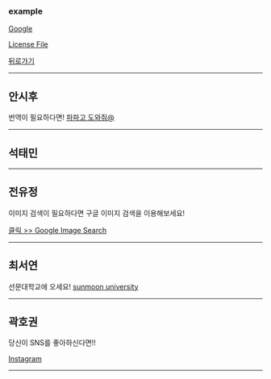 ### example

[Google](https://www.google.com)

[License File](./LICENSE)


[뒤로가기](./README.md)

* * *
## 안시후
번역이 필요하다면!
[파파고 도와줘@](https://papago.naver.com/)
  
_ _ _
## 석태민
  
_ _ _
## 전유정
이미지 검색이 필요하다면 구글 이미지 검색을 이용해보세요!

[클릭 >> Google Image Search](https://www.google.co.kr/imghp?hl=ko)  
_ _ _
## 최서연
선문대학교에 오세요!
[sunmoon university](https://lily.sunmoon.ac.kr/MainDefault.aspx)  
_ _ _
## 곽호권
당신이 SNS를 좋아하신다면!!

[Instagram](https://www.instagram.com/)   
_ _ _


